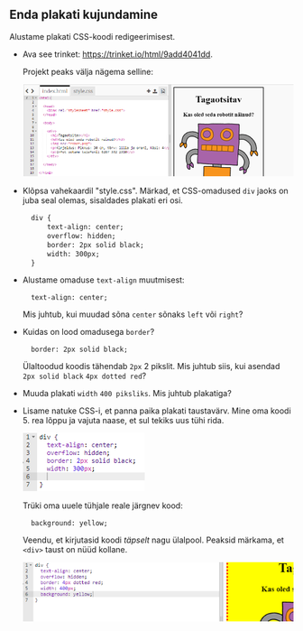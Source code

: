 ## Enda plakati kujundamine

Alustame plakati CSS-koodi redigeerimisest.

+ Ava see trinket: <a target="_blank" href="https://trinket.io/html/9add4041dd">https://trinket.io/html/9add4041dd</a>.
    
    Projekt peaks välja nägema selline:
    
    ![kuvatõmmis](images/wanted-starter.png)

+ Klõpsa vahekaardil "style.css". Märkad, et CSS-omadused `div` jaoks on juba seal olemas, sisaldades plakati eri osi.
    
        div {
            text-align: center;
            overflow: hidden;
            border: 2px solid black;
            width: 300px;
        }   
        

+ Alustame omaduse `text-align` muutmisest:
    
        text-align: center;
        
    
    Mis juhtub, kui muudad sõna `center` sõnaks `left` või `right`?

+ Kuidas on lood omadusega `border`?
    
        border: 2px solid black;
        
    
    Ülaltoodud koodis tähendab `2px` 2 pikslit. Mis juhtub siis, kui asendad `2px solid black` `4px dotted red`?

+ Muuda plakati `width` `400 piksliks`. Mis juhtub plakatiga?

+ Lisame natuke CSS-i, et panna paika plakati taustavärv. Mine oma koodi 5. rea lõppu ja vajuta naase, et sul tekiks uus tühi rida.
    
    ![kuvatõmmis](images/wanted-newline.png)
    
    Trüki oma uuele tühjale reale järgnev kood:
    
        background: yellow;
        
    
    Veendu, et kirjutasid koodi *täpselt* nagu ülalpool. Peaksid märkama, et `<div>` taust on nüüd kollane.
    
    ![kuvatõmmis](images/wanted-background.png)